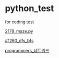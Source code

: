 # python_test
for coding test

[2178_maze.py](https://www.acmicpc.net/problem/2178)

[#1260_dfs_bfs](https://www.acmicpc.net/problem/1260) 

[programmers_네트워크](https://programmers.co.kr/learn/courses/30/lessons/43162)
